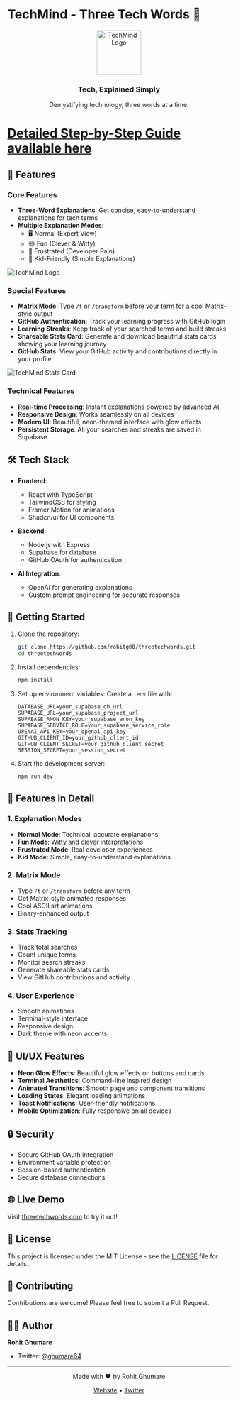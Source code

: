# TechMind - Three Tech Words 🚀

<div align="center">
  <img src="favicon.png" alt="TechMind Logo" width="100" height="100"/>
  <h3>Tech, Explained Simply</h3>
  <p>Demystifying technology, three words at a time.</p>
</div>

# [Detailed Step-by-Step Guide available here](https://ghumare64.medium.com/learn-tech-in-three-words-62d4dee79b9b)

## 🌟 Features

### Core Features
- **Three-Word Explanations**: Get concise, easy-to-understand explanations for tech terms
- **Multiple Explanation Modes**:
  - 🖥️ Normal (Expert View)
  - 😄 Fun (Clever & Witty)
  - 😤 Frustrated (Developer Pain)
  - 👶 Kid-Friendly (Simple Explanations)

![TechMind Logo](techmind.png)
### Special Features
- **Matrix Mode**: Type `/t` or `/transform` before your term for a cool Matrix-style output
- **GitHub Authentication**: Track your learning progress with GitHub login
- **Learning Streaks**: Keep track of your searched terms and build streaks
- **Shareable Stats Card**: Generate and download beautiful stats cards showing your learning journey
- **GitHub Stats**: View your GitHub activity and contributions directly in your profile

![TechMind Stats Card](techmind-stats.png)

### Technical Features
- **Real-time Processing**: Instant explanations powered by advanced AI
- **Responsive Design**: Works seamlessly on all devices
- **Modern UI**: Beautiful, neon-themed interface with glow effects
- **Persistent Storage**: All your searches and streaks are saved in Supabase

## 🛠️ Tech Stack

- **Frontend**:
  - React with TypeScript
  - TailwindCSS for styling
  - Framer Motion for animations
  - Shadcn/ui for UI components

- **Backend**:
  - Node.js with Express
  - Supabase for database
  - GitHub OAuth for authentication

- **AI Integration**:
  - OpenAI for generating explanations
  - Custom prompt engineering for accurate responses

## 🚀 Getting Started

1. Clone the repository:
   ```bash
   git clone https://github.com/rohitg00/threetechwords.git
   cd threetechwords
   ```

2. Install dependencies:
   ```bash
   npm install
   ```

3. Set up environment variables:
   Create a `.env` file with:
   ```env
   DATABASE_URL=your_supabase_db_url
   SUPABASE_URL=your_supabase_project_url
   SUPABASE_ANON_KEY=your_supabase_anon_key
   SUPABASE_SERVICE_ROLE=your_supabase_service_role
   OPENAI_API_KEY=your_openai_api_key
   GITHUB_CLIENT_ID=your_github_client_id
   GITHUB_CLIENT_SECRET=your_github_client_secret
   SESSION_SECRET=your_session_secret
   ```

4. Start the development server:
   ```bash
   npm run dev
   ```

## 📱 Features in Detail

### 1. Explanation Modes
- **Normal Mode**: Technical, accurate explanations
- **Fun Mode**: Witty and clever interpretations
- **Frustrated Mode**: Real developer experiences
- **Kid Mode**: Simple, easy-to-understand explanations

### 2. Matrix Mode
- Type `/t` or `/transform` before any term
- Get Matrix-style animated responses
- Cool ASCII art animations
- Binary-enhanced output

### 3. Stats Tracking
- Track total searches
- Count unique terms
- Monitor search streaks
- Generate shareable stats cards
- View GitHub contributions and activity

### 4. User Experience
- Smooth animations
- Terminal-style interface
- Responsive design
- Dark theme with neon accents

## 🎨 UI/UX Features

- **Neon Glow Effects**: Beautiful glow effects on buttons and cards
- **Terminal Aesthetics**: Command-line inspired design
- **Animated Transitions**: Smooth page and component transitions
- **Loading States**: Elegant loading animations
- **Toast Notifications**: User-friendly notifications
- **Mobile Optimization**: Fully responsive on all devices

## 🔒 Security

- Secure GitHub OAuth integration
- Environment variable protection
- Session-based authentication
- Secure database connections

## 🌐 Live Demo

Visit [threetechwords.com](https://threetechwords.com) to try it out!

## 📝 License

This project is licensed under the MIT License - see the [LICENSE](LICENSE) file for details.

## 🤝 Contributing

Contributions are welcome! Please feel free to submit a Pull Request.

## 👨‍💻 Author

**Rohit Ghumare**
- Twitter: [@ghumare64](https://x.com/ghumare64)

---

<div align="center">
  <p>Made with ❤️ by Rohit Ghumare</p>
  <p>
    <a href="https://threetechwords.com">Website</a> •
    <a href="https://x.com/ghumare64">Twitter</a>
  </p>
</div>
